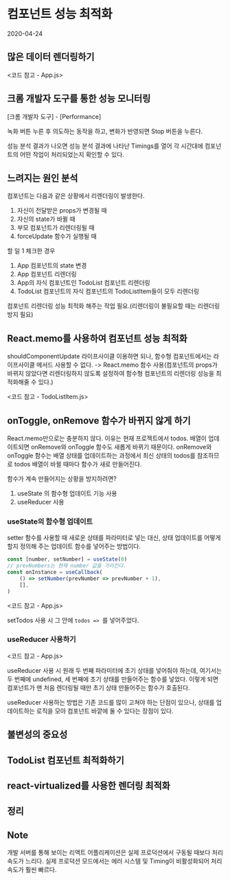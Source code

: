 # 컴포넌트 성능 최적화
2020-04-24

## 많은 데이터 렌더링하기
<코드 참고 - App.js>

## 크롬 개발자 도구를 통한 성능 모니터링
[크롬 개발자 도구] - [Performance]

녹화 버튼 누른 후 의도하는 동작을 하고, 변화가 반영되면 Stop 버튼을 누른다.

성능 분석 결과가 나오면 성능 분석 결과에 나타난 Timings를 열어 각 시간대에 컴포넌트의 어떤 작업이 처리되었는지 확인할 수 있다.

## 느려지는 원인 분석
컴포넌트는 다음과 같은 상황에서 리렌더링이 발생한다.

1. 자신이 전달받은 props가 변경될 때
2. 자신의 state가 바뀔 때
3. 부모 컴포넌트가 리렌더링될 때
4. forceUpdate 함수가 실행될 때

할 일 1 체크한 경우
1. App 컴포넌트의 state 변경
2. App 컴포넌트 리렌더링
3. App의 자식 컴포넌트인 TodoList 컴포넌트 리렌더링
4. TodoList 컴포넌트의 자식 컴포넌트의 TodoListItem들이 모두 리렌더링

컴포넌트 리렌더링 성능 최적화 해주는 작업 필요.(리렌더링이 불필요할 때는 리렌더링 방지 필요)

## React.memo를 사용하여 컴포넌트 성능 최적화
shouldComponentUpdate 라이프사이클 이용하면 되나, 함수형 컴포넌트에서는 라이프사이클 메서드 사용할 수 없다. -> React.memo 함수 사용(컴포넌트의 props가 바뀌지 않았다면 리렌더링하지 않도록 설정하여 함수형 컴포넌트의 리렌더링 성능을 최적화해줄 수 있다.)

<코드 참고 - TodoListItem.js>

## onToggle, onRemove 함수가 바뀌지 않게 하기
React.memo만으로는 충분하지 않다. 이유는 현재 프로젝트에서 todos. 배열이 업데이트되면 onRemove와 onToggle 함수도 새롭게 바뀌기 때문이다. onRemove와 onToggle 함수는 배열 상태를 업데이트하는 과정에서 최신 상태의 todos를 참조하므로 todos 배열이 바뀔 때마다 함수가 새로 만들어진다.

함수가 계속 만들어지는 상황을 방지하려면?
1. useState 의 함수형 업데이트 기능 사용
2. useReducer 사용

### useState의 함수형 업데이트
setter 함수를 사용할 때 새로운 상태를 파라미터로 넣는 대신, 상태 업데이트를 어떻게 할지 정의해 주는 업데이트 함수를 넣어주는 방법이다.

```javascript
const [number, setNumber] = useState(0)
// prevNumbers는 현재 number 값을 가리킨다.
const onInstance = useCallback(
    () => setNumber(prevNumber => prevNumber + 1),
    [],
)
```

<코드 참고 - App.js>

setTodos 사용 시 그 안에 `todos => `를 넣어주었다.

### useReducer 사용하기
<코드 참고 - App.js>

useReducer 사용 시 원래 두 번째 파라미터에 초기 상태를 넣어줘야 하는데, 여기서는 두 번째에 undefined, 세 번째에 초기 상태를 만들어주는 함수를 넣었다. 이렇게 되면 컴포넌트가 맨 처음 렌더링될 때만 초기 상태 만들어주는 함수가 호출된다.

useReducer 사용하는 방법은 기존 코드를 많이 고쳐야 하는 단점이 있으나, 상태를 업데이트하는 로직을 모아 컴포넌트 바깥에 둘 수 있다는 장점이 있다.

## 불변성의 중요성

## TodoList 컴포넌트 최적화하기

## react-virtualized를 사용한 렌더링 최적화

## 정리

## Note
개발 서버를 통해 보이는 리액트 어플리케이션은 실제 프로덕션에서 구동될 때보다 처리 속도가 느리다. 실제 프로덕션 모드에서는 에러 시스템 및 Timing이 비활성화되어 처리 속도가 훨씬 빠르다.